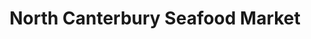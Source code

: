 ---
title: "North Canterbury Seafood Market"
url: /rangiora/north-canterbury-seafood-market/
shop: seafood
---